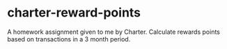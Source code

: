 # charter-reward-points
A homework assignment given to me by Charter. Calculate rewards points based on transactions in a 3 month period.
